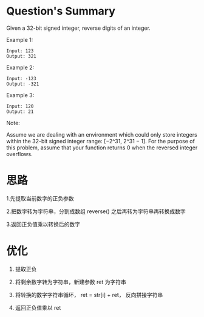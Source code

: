 # Question's Summary

Given a 32-bit signed integer, reverse digits of an integer.

Example 1:
```
Input: 123
Output: 321
```

Example 2:
```
Input: -123
Output: -321
```

Example 3:
```
Input: 120
Output: 21
```


Note:


Assume we are dealing with an environment which could only store integers within the 32-bit signed integer range: [−2^31,  2^31 − 1]. For the purpose of this problem, assume that your function returns 0 when the reversed integer overflows.


# 思路

1.先提取当前数字的正负参数

2.把数字转为字符串，分割成数组 reverse() 之后再转为字符串再转换成数字

3.返回正负值乘以转换后的数字


# 优化

1. 提取正负 

2. 将剩余数字转为字符串，新建参数 ret 为字符串

3. 将转换的数字字符串循环， ret = str[i] + ret， 反向拼接字符串

4. 返回正负值乘以 ret
 

